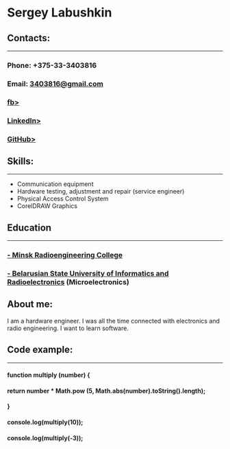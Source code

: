 # Sergey Labushkin
## Contacts:
***
### Phone: +375-33-3403816
### Email: 3403816@gmail.com
### [fb>](https://www.facebook.com/profile.php?id=100002005041662) 
### [LinkedIn>](https://www.linkedin.com/in/sergey-lab-239189122/)
### [GitHub>](https://github.com/LABUSHKIN)
## Skills:
***
* Сommunication equipment
* Hardware testing, adjustment and repair (service engineer)
* Physical Access Control System
* CorelDRAW Graphics
## Education
***
### [- Minsk Radioengineering College](https://www.mrk-bsuir.by/en)
### [- Belarusian State University of Informatics and Radioelectronics](https://www.bsuir.by/en/) (Microelectronics)
## About me:
I am a hardware engineer. I was all the time connected with electronics and radio engineering. I want to learn software.

## Code example:
***
#### function multiply (number) {
####  return number * Math.pow (5, Math.abs(number).toString().length);
#### }
#### console.log(multiply(10));
#### console.log(multiply(-3));
